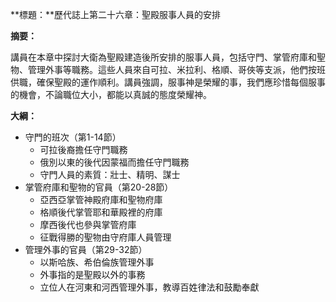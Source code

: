 **標題：**歷代誌上第二十六章：聖殿服事人員的安排

**摘要：**

講員在本章中探討大衛為聖殿建造後所安排的服事人員，包括守門、掌管府庫和聖物、管理外事等職務。這些人員來自可拉、米拉利、格順、哥俠等支派，他們按班供職，確保聖殿的運作順利。講員強調，服事神是榮耀的事，我們應珍惜每個服事的機會，不論職位大小，都能以真誠的態度榮耀神。

**大綱：**

* 守門的班次（第1-14節）
    * 可拉後裔擔任守門職務
    * 俄別以東的後代因蒙福而擔任守門職務
    * 守門人員的素質：壯士、精明、謀士
* 掌管府庫和聖物的官員（第20-28節）
    * 亞西亞掌管神殿府庫和聖物府庫
    * 格順後代掌管耶和華殿裡的府庫
    * 摩西後代也參與掌管府庫
    * 征戰得勝的聖物由守府庫人員管理
* 管理外事的官員（第29-32節）
    * 以斯哈族、希伯倫族管理外事
    * 外事指的是聖殿以外的事務
    * 立位人在河東和河西管理外事，教導百姓律法和鼓勵奉獻